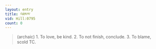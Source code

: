 ```yaml
---
layout: entry
title: འཐམས་
vid: Hill:0795
count: 0
---
```

> (archaic) 1\. To love, be kind\. 2\. To not finish, conclude\. 3\. To blame, scold TC\.


